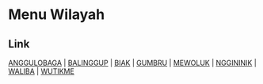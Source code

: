 # Menu Wilayah

## Link

[ANGGULOBAGA](https://github.com/gigit-pemilu/pemilu-2024-94-papua-tengah/tree/main/pilpres/hitung-suara/sub/94-papua-tengah/sub/02-puncak-jaya/sub/04-mewoluk/sub/2003-anggulobaga)
 | 
[BALINGGUP](https://github.com/gigit-pemilu/pemilu-2024-94-papua-tengah/tree/main/pilpres/hitung-suara/sub/94-papua-tengah/sub/02-puncak-jaya/sub/04-mewoluk/sub/2004-balinggup)
 | 
[BIAK](https://github.com/gigit-pemilu/pemilu-2024-94-papua-tengah/tree/main/pilpres/hitung-suara/sub/94-papua-tengah/sub/02-puncak-jaya/sub/04-mewoluk/sub/2007-biak)
 | 
[GUMBRU](https://github.com/gigit-pemilu/pemilu-2024-94-papua-tengah/tree/main/pilpres/hitung-suara/sub/94-papua-tengah/sub/02-puncak-jaya/sub/04-mewoluk/sub/2002-gumbru)
 | 
[MEWOLUK](https://github.com/gigit-pemilu/pemilu-2024-94-papua-tengah/tree/main/pilpres/hitung-suara/sub/94-papua-tengah/sub/02-puncak-jaya/sub/04-mewoluk/sub/2001-mewoluk)
 | 
[NGGININIK](https://github.com/gigit-pemilu/pemilu-2024-94-papua-tengah/tree/main/pilpres/hitung-suara/sub/94-papua-tengah/sub/02-puncak-jaya/sub/04-mewoluk/sub/2006-nggininik)
 | 
[WALIBA](https://github.com/gigit-pemilu/pemilu-2024-94-papua-tengah/tree/main/pilpres/hitung-suara/sub/94-papua-tengah/sub/02-puncak-jaya/sub/04-mewoluk/sub/2005-waliba)
 | 
[WUTIKME](https://github.com/gigit-pemilu/pemilu-2024-94-papua-tengah/tree/main/pilpres/hitung-suara/sub/94-papua-tengah/sub/02-puncak-jaya/sub/04-mewoluk/sub/2008-wutikme)

